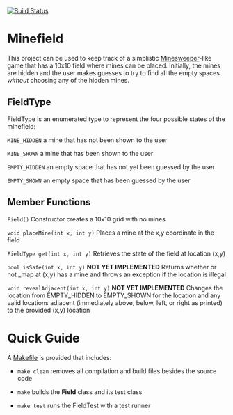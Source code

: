 [![Build Status](https://travis-ci.org/pgundlupetvenkatesh/Minefield.svg?branch=FieldMine)](https://travis-ci.org/pgundlupetvenkatesh/Minefield)

# Minefield

This project can be used to keep track of a simplistic [Minesweeper](https://en.wikipedia.org/wiki/Minesweeper_%28video_game%29)-like game that has a 10x10 field where mines can be placed. Initially, the mines are hidden and the user makes guesses to try to find all the empty spaces *without* choosing any of the hidden mines.

## FieldType

FieldType is an enumerated type to represent the four possible states of the minefield:

`MINE_HIDDEN` a mine that has not been shown to the user

`MINE_SHOWN` a mine that has been shown to the user

`EMPTY_HIDDEN` an empty space that has not yet been guessed by the user

`EMPTY_SHOWN` an empty space that has been guessed by the user

## Member Functions

`Field()` Constructor creates a 10x10 grid with no mines

`void placeMine(int x, int y)` Places a mine at the x,y coordinate in the field

`FieldType get(int x, int y)` Retrieves the state of the field at location (x,y)

`bool isSafe(int x, int y)` **NOT YET IMPLEMENTED** Returns whether or not _map at (x,y) has a mine and throws an exception if the location is illegal

`void revealAdjacent(int x, int y)` **NOT YET IMPLEMENTED** Changes the location from EMPTY_HIDDEN to EMPTY_SHOWN for the location and any valid locations adjacent (immediately above, below, left, or right as printed) to the provided (x,y) location

# Quick Guide

A [Makefile](Makefile) is provided that includes:

* `make clean` removes all compilation and build files besides the source code

* `make` builds the **Field** class and its test class

* `make test` runs the FieldTest with a test runner
